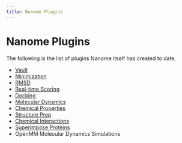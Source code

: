 ```yaml
---
title: Nanome Plugins
---
```


# Nanome Plugins

The following is the list of plugins Nanome itself has created to date.

- [Vault](vault.md)
- [Minimization](minimization.md)
- [RMSD](rmsd.md)
- [Real-time Scoring](realtimescoring.md)
- [Docking](docking.md)
- [Molecular Dynamics](moleculardynamics.md)
- [Chemical Properties](chemicalproperties.md)
- [Structure Prep](structureprep.md)
- [Chemical Interactions](cheminteractions.md)
- [Superimpose Proteins](superimpose.md)
- OpenMM Molecular Dynamics Simulations
